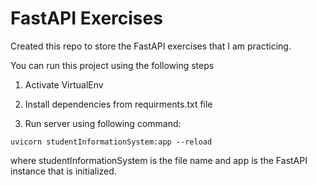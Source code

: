 # FastAPI Exercises

Created this repo to store the FastAPI exercises that I am practicing.

You can run this project using the following steps

1. Activate VirtualEnv

2. Install dependencies from requirments.txt file

3. Run server using following command:

```
uvicorn studentInformationSystem:app --reload
```

where studentInformationSystem is the file name and app is the FastAPI instance that is initialized.